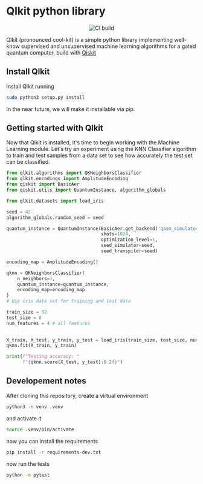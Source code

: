 # Qlkit python library

<p align="center">
 <img alt="CI build" src="https://github.com/mspronesti/qlkit/actions/workflows/build-and-test.yml/badge.svg"/> 
 <!-- <img alt="License"  src="https://img.shields.io/github/license/mspronesti/qlkit"/> -->
 <!-- <img alt="Release"  src ="https://img.shields.io/github/v/release/mspronesti/qlkit"/> -->
</p> 


Qlkit (pronounced cool-kit) is a simple python library implementing well-know supervised and unsupervised machine learning algorithms for a gated quantum computer, build with [Qiskit](https://github.com/Qiskit/qiskit)

## Install Qlkit
Install Qlkit running 
```bash
sudo python3 setup.py install
```
In the near future, we will make it installable via pip.

## Getting started with Qlkit
Now that Qlkit is installed, it's time to begin working with the Machine Learning module. 
Let's try an experiment using the KNN Classifier algorithm to train and test samples from a 
data set to see how accurately the test set can be classified.

```python
from qlkit.algorithms import QKNeighborsClassifier
from qlkit.encodings import AmplitudeEncoding
from qiskit import BasicAer
from qiskit.utils import QuantumInstance, algorithm_globals

from qlkit.datasets import load_iris

seed = 42
algorithm_globals.random_seed = seed

quantum_instance = QuantumInstance(BasicAer.get_backend('qasm_simulator'),
                                   shots=1024,
                                   optimization_level=1,
                                   seed_simulator=seed,
                                   seed_transpiler=seed)

encoding_map = AmplitudeEncoding()

qknn = QKNeighborsClassifier(
    n_neighbors=3,
    quantum_instance=quantum_instance,
    encoding_map=encoding_map
)
# Use iris data set for training and test data

train_size = 32
test_size = 8
num_features = 4 # all features
 

X_train, X_test, y_train, y_test = load_iris(train_size, test_size, num_features)
qknn.fit(X_train, y_train)

print(f"Testing accuracy: "
      f"{qknn.score(X_test, y_test):0.2f}")
```

## Developement notes

After cloning this repository, create a virtual environment

```bash
python3 -m venv .venv
```

and activate it

```bash
source .venv/bin/activate 
```

now you can install the requirements

```bash
pip install -r requirements-dev.txt
```

now run the tests

```bash
python -m pytest
```
